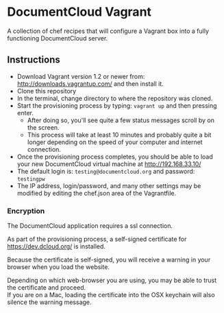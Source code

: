 DocumentCloud Vagrant
=====================

A collection of chef recipes that will configure a Vagrant box into a fully functioning DocumentCloud server.

Instructions
------------

* Download Vagrant version 1.2 or newer from: http://downloads.vagrantup.com/ and then install it.
* Clone this repository
* In the terminal, change directory to where the repository was cloned.
* Start the provisioning process by typing: ```vagrant up``` and then pressing enter.
  * After doing so, you'll see quite a few status messages scroll by on the screen.
  * This process will take at least 10 minutes and probably quite a bit longer depending on the speed of your computer and internet connection.
* Once the provisioning process completes, you should be able to load your new DocumentCloud virtual machine at http://192.168.33.10/
* The default login is: ```testing@documentcloud.org``` and password: ```testingpw```
* The IP address, login/password, and many other settings may be modified by editing the chef.json area of the Vagrantfile.


### Encryption

The DocumentCloud application requires a ssl connection.

As part of the provisioning process, a self-signed certificate for https://dev.dcloud.org/ is installed.

Because the certificate is self-signed, you will receive a warning in your browser when you load the website.

Depending on which web-browser you are using, you may be able to trust the certificate and proceed.  
If you are on a Mac, loading the certificate into the OSX keychain will also silence the warning message.

